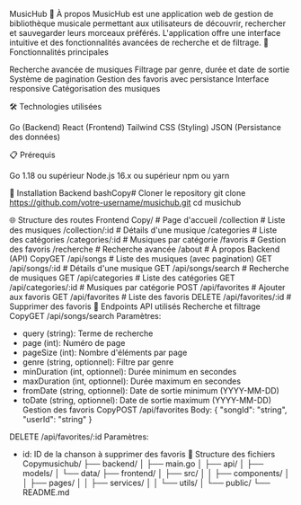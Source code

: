 MusicHub
📌 À propos
MusicHub est une application web de gestion de bibliothèque musicale permettant aux utilisateurs de découvrir, rechercher et sauvegarder leurs morceaux préférés. L'application offre une interface intuitive et des fonctionnalités avancées de recherche et de filtrage.
🎵 Fonctionnalités principales

Recherche avancée de musiques
Filtrage par genre, durée et date de sortie
Système de pagination
Gestion des favoris avec persistance
Interface responsive
Catégorisation des musiques

🛠 Technologies utilisées

Go (Backend)
React (Frontend)
Tailwind CSS (Styling)
JSON (Persistance des données)

📋 Prérequis

Go 1.18 ou supérieur
Node.js 16.x ou supérieur
npm ou yarn

🚀 Installation
Backend
bashCopy# Cloner le repository
git clone https://github.com/votre-username/musichub.git
cd musichub

🌐 Structure des routes
Frontend
Copy/                   # Page d'accueil
/collection         # Liste des musiques
/collection/:id     # Détails d'une musique
/categories         # Liste des catégories
/categories/:id     # Musiques par catégorie
/favoris           # Gestion des favoris
/recherche         # Recherche avancée
/about             # À propos
Backend (API)
CopyGET    /api/songs              # Liste des musiques (avec pagination)
GET    /api/songs/:id          # Détails d'une musique
GET    /api/songs/search       # Recherche de musiques
GET    /api/categories         # Liste des catégories
GET    /api/categories/:id     # Musiques par catégorie
POST   /api/favorites          # Ajouter aux favoris
GET    /api/favorites          # Liste des favoris
DELETE /api/favorites/:id      # Supprimer des favoris
📡 Endpoints API utilisés
Recherche et filtrage
CopyGET /api/songs/search
Paramètres:
- query (string): Terme de recherche
- page (int): Numéro de page
- pageSize (int): Nombre d'éléments par page
- genre (string, optionnel): Filtre par genre
- minDuration (int, optionnel): Durée minimum en secondes
- maxDuration (int, optionnel): Durée maximum en secondes
- fromDate (string, optionnel): Date de sortie minimum (YYYY-MM-DD)
- toDate (string, optionnel): Date de sortie maximum (YYYY-MM-DD)
Gestion des favoris
CopyPOST /api/favorites
Body:
{
    "songId": "string",
    "userId": "string"
}

DELETE /api/favorites/:id
Paramètres:
- id: ID de la chanson à supprimer des favoris
📁 Structure des fichiers
Copymusichub/
├── backend/
│   ├── main.go
│   ├── api/
│   ├── models/
│   └── data/
├── frontend/
│   ├── src/
│   │   ├── components/
│   │   ├── pages/
│   │   ├── services/
│   │   └── utils/
│   └── public/
└── README.md